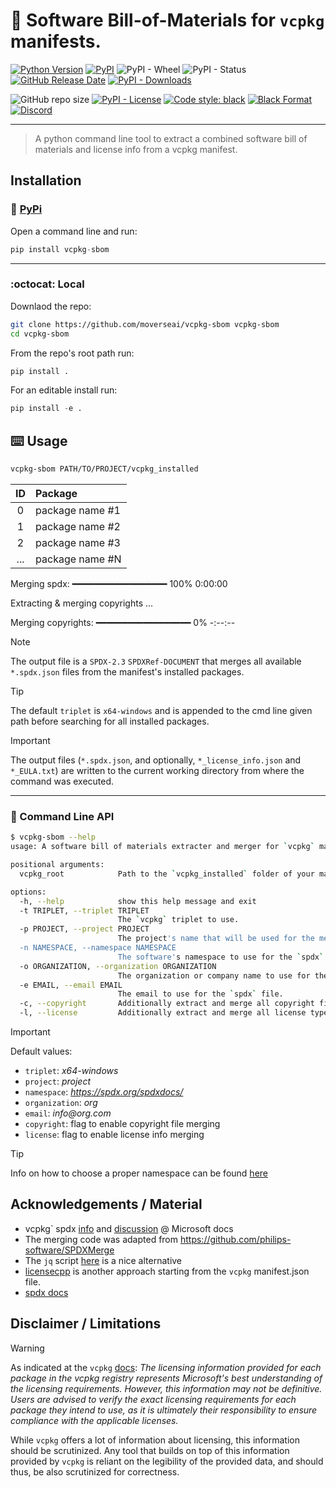 # 📓 Software Bill-of-Materials for `vcpkg` manifests.

[![Python Version](https://img.shields.io/pypi/pyversions/vcpkg-sbom.svg)](https://pypi.org/project/vcpkg-sbom)
[![PyPI](https://img.shields.io/pypi/v/vcpkg-sbom.svg)](https://pypi.org/project/vcpkg-sbom)
![PyPI - Wheel](https://img.shields.io/pypi/wheel/vcpkg-sbom)
![PyPI - Status](https://img.shields.io/pypi/status/vcpkg-sbom)
[![GitHub Release Date](https://img.shields.io/github/release-date/moverseai/vcpkg-sbom)](https://github.com/moverseai/vcpkg-sbom/releases)
[![PyPI - Downloads](https://img.shields.io/pypi/dm/vcpkg-sbom?style=plastic&logo=python&logoColor=magenta&color=magenta&link=https%3A%2F%2Fpypi.org%2Fproject%2Fvcpkg-sbom%2F)](https://pypi.org/project/vcpkg-sbom/)

![GitHub repo size](https://img.shields.io/github/repo-size/moverseai/vcpkg-sbom)
[![PyPI - License](https://img.shields.io/pypi/l/vcpkg-sbom)](https://github.com/moverseai/vcpkg-sbom/blob/main/LICENSE)
[![Code style: black](https://img.shields.io/badge/code%20style-black-000000.svg)](https://github.com/psf/black)
[![Black Format](https://github.com/moverseai/rerun-animation/actions/workflows/black.yaml/badge.svg)](https://github.com/moverseai/vcpkg-sbom/actions/workflows/black.yaml)
[![Discord](https://dcbadge.limes.pink/api/server/bQc7B6qSPd?style=flat)](https://discord.gg/bQc7B6qSPd)

___

>A python command line tool to extract a combined software bill of materials and license info from a vcpkg manifest.

## Installation

### :snake: [PyPi](https://pypi.org/project/vcpkg-sbom/)

Open a command line and run:
```py
pip install vcpkg-sbom
```

---

### :octocat: Local

Downlaod the repo:
```sh
git clone https://github.com/moverseai/vcpkg-sbom vcpkg-sbom
cd vcpkg-sbom
```

From the repo's root path run:

```py
pip install .
```

For an editable install run:

```py
pip install -e .
```

## :keyboard: Usage

```sh
vcpkg-sbom PATH/TO/PROJECT/vcpkg_installed
```

| ID | Package |
|:---:|:---|
| 0  | package name #1 |
| 1  | package name #2 |
| 2  | package name #3 |
| ... | package name #N |

Merging spdx:  ━━━━━━━━━━━━━━━━━━ 100% 0:00:00

Extracting & merging copyrights ...      

Merging copyrights:  ━━━━━━━━━━━━━━━━━━   0% -:--:--

> [!NOTE]  
> The output file is a `SPDX-2.3` `SPDXRef-DOCUMENT` that merges all available `*.spdx.json` files from the manifest's installed packages.

> [!TIP]  
> The default `triplet` is `x64-windows` and is appended to the cmd line given path before searching for all installed packages.

> [!IMPORTANT]  
> The output files (`*.spdx.json`, and optionally, `*_license_info.json` and `*_EULA.txt`) are written to the current working directory from where the command was executed.

---

### 🔧 Command Line API

```bash
$ vcpkg-sbom --help
usage: A software bill of materials extracter and merger for `vcpkg` manifest projects.

positional arguments:
  vcpkg_root            Path to the `vcpkg_installed` folder of your manifest project.

options:
  -h, --help            show this help message and exit
  -t TRIPLET, --triplet TRIPLET
                        The `vcpkg` triplet to use.
  -p PROJECT, --project PROJECT
                        The project's name that will be used for the merged output files.
  -n NAMESPACE, --namespace NAMESPACE
                        The software's namespace to use for the `spdx` file.
  -o ORGANIZATION, --organization ORGANIZATION
                        The organization or company name to use for the `spdx` file.
  -e EMAIL, --email EMAIL
                        The email to use for the `spdx` file.
  -c, --copyright       Additionally extract and merge all copyright files in a `*.txt` file.
  -l, --license         Additionally extract and merge all license types in a `*.json` file.
```

> [!IMPORTANT]
> Default values:
>   - `triplet`: _x64-windows_
>   - `project`: _project_
>   - `namespace`: _https://spdx.org/spdxdocs/_
>   - `organization`: _org_
>   - `email`: _info@org.com_
>   - `copyright`: flag to enable copyright file merging
>   - `license`: flag to enable license info merging


> [!TIP]  
> Info on how to choose a proper namespace can be found [here](https://spdx.github.io/spdx-spec/v2-draft/document-creation-information/#65-spdx-document-namespace-field)

## Acknowledgements / Material

- vcpkg` spdx [info](https://learn.microsoft.com/en-us/vcpkg/reference/software-bill-of-materials) and [discussion](https://github.com/microsoft/vcpkg/discussions/40700) @ Microsoft docs
- The merging code was adapted from https://github.com/philips-software/SPDXMerge
- The `jq` script [here](https://edgebit.io/blog/merge-two-sboms/) is a nice alternative
- [licensecpp](https://github.com/cenit/licencpp/tree/master) is another approach starting from the `vcpkg` manifest.json file.
- [spdx docs](https://spdx.github.io/spdx-spec)

## Disclaimer / Limitations

> [!WARNING]
> As indicated at the `vcpkg` [docs](https://learn.microsoft.com/en-us/vcpkg/reference/vcpkg-json#license):
> _The licensing information provided for each package in the vcpkg registry represents Microsoft's best understanding of the licensing requirements. However, this information may not be definitive. Users are advised to verify the exact licensing requirements for each package they intend to use, as it is ultimately their responsibility to ensure compliance with the applicable licenses._

While `vcpkg` offers a lot of information about licensing, this information should be scrutinized. Any tool that builds on top of this information provided by `vcpkg` is reliant on the legibility of the provided data, and should thus, be also scrutinized for correctness.